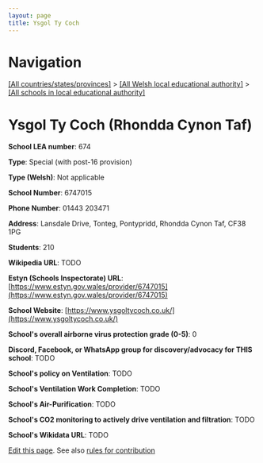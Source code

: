 ```yaml
---
layout: page
title: Ysgol Ty Coch
---
```

# Navigation

[[All countries/states/provinces]](../../..) > [[All Welsh local educational authority]](../..) > [[All schools in local educational authority]](..)

# Ysgol Ty Coch (Rhondda Cynon Taf)

**School LEA number**: 674

**Type**: Special (with post-16 provision)

**Type (Welsh)**: Not applicable

**School Number**: 6747015

**Phone Number**: 01443 203471

**Address**: Lansdale Drive, Tonteg, Pontypridd, Rhondda Cynon Taf, CF38 1PG

**Students**: 210

**Wikipedia URL**: TODO

**Estyn (Schools Inspectorate) URL**: [https://www.estyn.gov.wales/provider/6747015](https://www.estyn.gov.wales/provider/6747015)

**School Website**: [https://www.ysgoltycoch.co.uk/](https://www.ysgoltycoch.co.uk/)

**School's overall airborne virus protection grade (0-5)**: 0

**Discord, Facebook, or WhatsApp group for discovery/advocacy for THIS school**: TODO

**School's policy on Ventilation**: TODO

**School's Ventilation Work Completion**: TODO

**School's Air-Purification**: TODO

**School's CO2 monitoring to actively drive ventilation and filtration**: TODO

**School's Wikidata URL**: TODO




[Edit this page](https://github.com/ventilate-schools/Wales/edit/prif/./Rhondda_Cynon_Taf/Ysgol_Ty_Coch.md). See also [rules for contribution](../../../contribution-rules/)